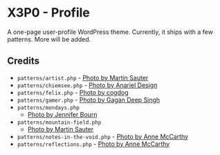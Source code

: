 # X3P0 - Profile

A one-page user-profile WordPress theme.  Currently, it ships with a few patterns.  More will be added.

## Credits

- `patterns/artist.php`
        - [Photo by Martin Sauter](https://wordpress.org/photos/photo/57661e915c/)
- `patterns/chiemsee.php`
        - [Photo by Anariel Design](https://wordpress.org/photos/photo/22261bc467/)
- `patterns/felix.php`
        - [Photo by cogdog](https://wordpress.org/photos/photo/46561c16fc/)
- `patterns/gamer.php`
        - [Photo by Gagan Deep Singh](https://wordpress.org/photos/photo/3761c41398/)
- `patterns/mondays.php`
	- [Photo by Jennifer Bourn](https://wordpress.org/photos/photo/64561f098e/)
- `patterns/mountain-field.php`
	- [Photo by Martin Sauter](https://wordpress.org/photos/photo/68861c6da0/)
- `patterns/notes-in-the-void.php`
        - [Photo by Anne McCarthy](https://wordpress.org/photos/photo/75561b91da/)
- `patterns/reflections.php`
        - [Photo by Anne McCarthy](https://wordpress.org/photos/photo/32661ecf00/)
